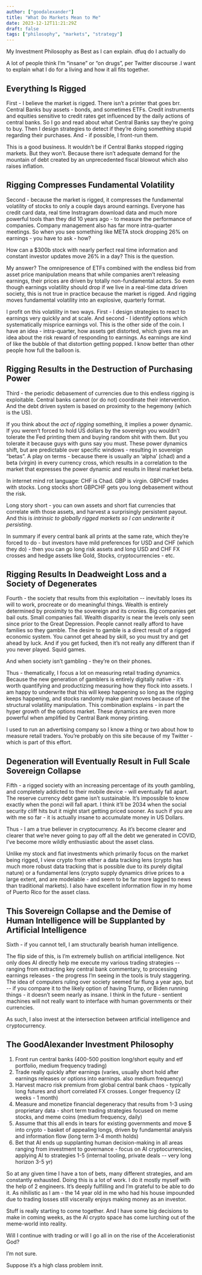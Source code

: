 ```yaml
---
author: ["goodalexander"]
title: "What Do Markets Mean to Me"
date: 2023-12-12T11:21:29Z
draft: false
tags: ["philosophy", "markets", "strategy"]
---
```

My Investment Philosophy as Best as I can explain. dfuq do I actually do

A lot of people think I’m “insane” or “on drugs”, per Twitter discourse .I want to explain what I do for a living and how it all fits together. 

## Everything Is Rigged

First - I believe the market is rigged. There isn’t a printer that goes brr. Central Banks buy assets - bonds, and sometimes ETFs. Credit instruments and equities sensitive to credit rates get influenced by the daily actions of central banks. So I go and read about what Central Banks say they’re going to buy. Then I design strategies to detect if they’re doing something stupid regarding their purchases. And - if possible, I front-run them. 

This is a good business. It wouldn’t be if Central Banks stopped rigging markets. But they won’t. Because there isn’t adequate demand for the mountain of debt created by an unprecedented fiscal blowout which also raises inflation. 

## Rigging Compresses Fundamental Volatility

Second - because the market is rigged, it compresses the fundamental volatility of stocks to only a couple days around earnings. Everyone has credit card data, real time Instragram download data and much more powerful tools than they did 10 years ago - to measure the performance of companies. Company management also has far more intra-quarter meetings. So when you see something like META stock dropping 26% on earnings - you have to ask - how? 

How can a $300b stock with nearly perfect real time information and constant investor updates move 26% in a day? This is the question.

My answer? The omnipresence of ETFs combined with the endless bid from asset price manipulation means that while companies aren’t releasing earnings, their prices are driven by totally non-fundamental actors. So even though earnings volatility should drop if we live in a real-time data driven society, this is not true in practice because the market is rigged. And rigging moves fundamental volatility into an explosive, quarterly format. 

I profit on this volatility in two ways. First - I design strategies to react to earnings very quickly and at scale. And second - I identify options which systematically misprice earnings vol. This is the other side of the coin. I have an idea - intra-quarter, how assets get distorted, which gives me an idea about the risk reward of responding to earnings. As earnings are kind of like the bubble of that distortion getting popped. I know better than other people how full the balloon is.

## Rigging Results in the Destruction of Purchasing Power 

Third - the periodic debasement of currencies due to this endless rigging is exploitable. Central banks cannot (or do not) coordinate their intervention. And the debt driven system is based on proximity to the hegemony (which is the US). 

If you think about the *act of rigging* something, it implies a power dynamic. If you weren’t forced to hold US dollars by the sovereign you wouldn’t tolerate the Fed printing them and buying random shit with them. But you tolerate it because guys with guns say you must. These power dynamics shift, but are predictable over specific windows - resulting in sovereign “betas”. A play on terms - because there is usually an ‘alpha’ (chad) and a beta (virgin)  in every currency cross, which results in a correlation to the market that expresses the power dynamic and results in literal market beta.

In internet mind rot language: CHF is Chad. GBP is virgin. GBPCHF trades with stocks. Long stocks short GBPCHF gets you long debasement without the risk. 

Long story short - you can own assets and short fiat currencies that correlate with those assets, and harvest a surprisingly persistent payout. And this is *intrinsic to globally rigged markets so I can underwrite it persisting*. 

In summary if every central bank all prints at the same rate, which they’re forced to do - but investors have mild preferences for USD and CHF (which they do) - then you can go long risk assets and long USD and CHF FX crosses and hedge assets like Gold, Stocks, cryptocurrencies - etc. 

## Rigging Results In Deadweight Loss and a Society of Degenerates 

Fourth - the society that results from this exploitation -- inevitably loses its will to work, procreate or do meaningful things. Wealth is entirely determined by proximity to the sovereign and its cronies. Big companies get bail outs. Small companies fail. Wealth disparity is near the levels only seen since prior to the Great Depression. People cannot really afford to have families so they gamble. The desire to gamble is a direct result of a rigged economic system. You cannot get ahead by skill, so you must try and get ahead by luck. And if you get fucked, then it’s not really any different than if you never played. Squid games. 

And when society isn’t gambling - they’re on their phones. 

Thus - thematically, I focus a lot on measuring retail trading dynamics. Because the new generation of gamblers is entirely digitally native - it’s worth quantifying and productizing measuring how they flock into assets. I am happy to underwrite that this will keep happening so long as the rigging keeps happening, and stocks randomly make giant moves because of the structural volatility manipulation. This combination explains - in part the hyper growth of the options market. These dynamics are even more powerful when amplified by Central Bank money printing. 

I used to run an advertising company so I know a thing or two about how to measure retail traders. You’re probably on this site because of my Twitter - which is part of this effort. 

## Degeneration will Eventually Result in Full Scale Sovereign Collapse

Fifth - a rigged society with an increasing percentage of its youth gambling, and completely addicted to their mobile device - will eventually fall apart. The reserve currency debt game isn’t sustainable. It’s impossible to know exactly when the ponzi will fall apart. I think it’ll be 2034 when the social security cliff hits but it might start getting priced sooner. As such if you are with me so far - it is actually insane to accumulate money in US Dollars.  

Thus - I am a true believer in cryptocurrency. As it’s become clearer and clearer that we’re never going to pay off all the debt we generated in COVID, I’ve become more wildly enthusiastic about the asset class. 

Unlike my stock and fiat investments which primarily focus on the market being rigged, I view crypto from either a data tracking lens (crypto has much more robust data tracking that is possible due to its purely digital nature) or a fundamental lens (crypto supply dynamics drive prices to a large extent, and are modelable - and seem to be far more lagged to news than traditional markets). I also have excellent information flow in my home of Puerto Rico for the asset class. 

## This Sovereign Collapse and the Demise of Human Intelligence will be Supplanted by Artificial Intelligence 

Sixth - if you cannot tell, I am structurally bearish human intelligence. 

The flip side of this, is I’m extremely bullish on artificial intelligence. Not only does AI directly help me execute my various trading strategies -- ranging from extracting key central bank commentary, to processing earnings releases - the progress I’m seeing in the tools is truly staggering. The idea of computers ruling over society  seemed far flung a year ago, but -- if you compare it to the likely option of having Trump, or Biden running things - it doesn’t seem nearly as insane. I think in the future - sentient machines will not really want to interface with human governments or their currencies. 

As such, I also invest at the intersection between artificial intelligence and cryptocurrency. 

## The GoodAlexander Investment Philosophy 

1. Front run central banks (400-500 position long/short equity and etf portfolio, medium frequency trading)
2. Trade really quickly after earnings (varies, usually short hold after earnings releases or options into earnings. also medium frequency)
3. Harvest macro risk premium from global central bank chaos - typically long futures and short correlated FX crosses. Longer frequency (2 weeks - 1 month) 
4. Measure and monetize financial degeneracy that results from 1-3 using proprietary data - short term trading strategies focused on meme stocks, and meme coins (medium frequency, daily)
5. Assume that this all ends in tears for existing governments and move $ into crypto - basket of appealing longs, driven by fundamental analysis and information flow (long term 3-4 month holds)
6. Bet that AI ends up supplanting human decision-making in all areas ranging from investment to governance - focus on AI cryptocurrencies, applying AI to strategies 1-5 (internal tooling, private deals -- very long horizon 3-5 yr) 

So at any given time I have a ton of bets, many different strategies, and am constantly exhausted. Doing this is a lot of work. I do it mostly myself with the help of 2 engineers. It’s deeply fulfilling and I’m grateful to be able to do it. As nihilistic as I am - the 14 year old in me who had his house impounded due to trading losses still viscerally enjoys making money as an investor. 

Stuff is really starting to come together. And I have some big decisions to make in coming weeks, as the AI crypto space has come lurching out of the meme-world into reality. 

Will I continue with trading or will I go all in on the rise of the Accelerationist God?  

I’m not sure. 

Suppose it’s a high class problem innit. 
